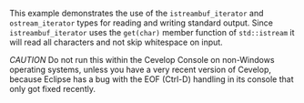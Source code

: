 This example demonstrates the use of the `istreambuf_iterator` and `ostream_iterator` types 
for reading and writing standard output. Since `istreambuf_iterator` uses the `get(char)` member function
of `std::istream` it will read all characters and not skip whitespace on input.

*CAUTION* Do not run this within the Cevelop Console on non-Windows operating systems, 
unless you have a very recent version of Cevelop, because
Eclipse has a bug with the EOF (Ctrl-D) handling in its console that only got fixed recently.
